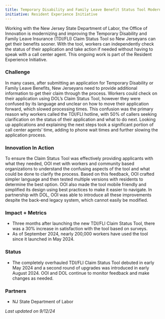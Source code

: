 ```yaml
---
title: Temporary Disability and Family Leave Benefit Status Tool Modernization
initiative: Resident Experience Initiative
---
```


Working with the New Jersey State Department of Labor, the Office of Innovation is modernizing and improving the Temporary Disability and Family Leave Insurance (TDI/FLI) Claim Status Tool so New Jerseyans can get their benefits sooner. With the tool, workers can independently check the status of their application and take action if needed without having to speak with a call center agent. This ongoing work is part of the Resident Experience Initiative.

### Challenge

In many cases, after submitting an application for Temporary Disability or Family Leave Benefits, New Jerseyans need to provide additional information to get their claim through the process. Workers could check on their application using DOL’s Claim Status Tool, however they were confused by its language and unclear on how to move their application forward, which slowed processing times. This confusion was the primary reason why workers called the TDI/FLI hotline, with 50% of callers seeking clarification on the status of their application and what to do next. Looking up applications and explaining the next steps took a significant portion of call center agents’ time, adding to phone wait times and further slowing the application process. 

### Innovation In Action

To ensure the Claim Status Tool was effectively providing applicants with what they needed, OOI met with workers and community based organizations to understand the confusing aspects of the tool and what could be done to clarify the process. Based on this feedback, OOI crafted simpler language and then tested multiple versions with residents to determine the best option. OOI also made the tool mobile friendly and simplified its design using best practices to make it easier to navigate. In partnership with DOL, OOI was able to introduce all these improvements despite the back-end legacy system, which cannot easily be modified. 

### Impact + Metrics

- Three months after launching the new TDI/FLI Claim Status Tool, there was a 30% increase in satisfaction with the tool based on surveys.
- As of September 2024, nearly 200,000 workers have used the tool since it launched in May 2024. 

### Status

-   The completely overhauled TDI/FLI Claim Status Tool debuted in early May 2024 and a second round of upgrades was introduced in early August 2024. OOI and DOL continue to monitor feedback and make changes as needed. 
    
### Partners

-   NJ State Department of Labor



*Last updated on 9/12/24*
